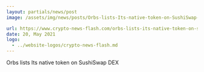 ```yaml
---
layout: partials/news/post
image: /assets/img/news/posts/Orbs-lists-Its-native-token-on-SushiSwap-DEX-crypto-news-flash.jpeg

url: https://www.crypto-news-flash.com/orbs-lists-its-native-token-on-sushiswap-dex/
date: 20, May 2021
logo: 
  - ../website-logos/crypto-news-flash.md
---
```


Orbs lists Its native token on SushiSwap DEX